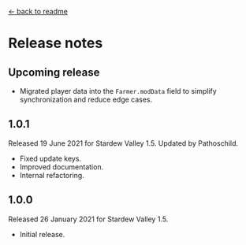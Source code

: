 ﻿﻿[← back to readme](README.md)

# Release notes
## Upcoming release
* Migrated player data into the `Farmer.modData` field to simplify synchronization and reduce edge cases.

## 1.0.1
Released 19 June 2021 for Stardew Valley 1.5. Updated by Pathoschild.

* Fixed update keys.
* Improved documentation.
* Internal refactoring.

## 1.0.0
Released 26 January 2021 for Stardew Valley 1.5.

* Initial release.
